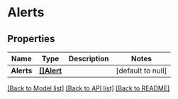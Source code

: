 # Alerts

## Properties
Name | Type | Description | Notes
------------ | ------------- | ------------- | -------------
**Alerts** | [**[]Alert**](Alert.md) |  | [default to null]

[[Back to Model list]](../README.md#documentation-for-models) [[Back to API list]](../README.md#documentation-for-api-endpoints) [[Back to README]](../README.md)


